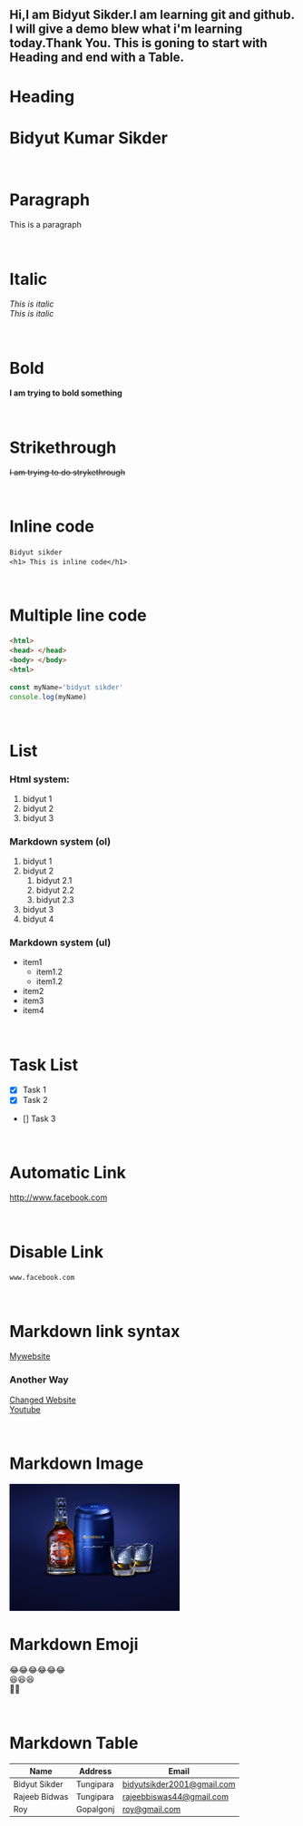 <!-- MarkDown tutorial -->


Hi,I am Bidyut Sikder.I am learning git and github.
I will give a demo blew what i'm learning today.Thank You.
This is goning to start with Heading and end with a Table.
---
 
# Heading
# Bidyut Kumar Sikder

<br/>

# Paragraph

<p> This is a paragraph </p>


<br/>

# Italic
_This is italic_  
<i>This is italic</i>

<br/>

# Bold
__I am trying to bold something__

<br/>

# Strikethrough
~~I am trying to do strykethrough~~

<br/>

# Inline code
`Bidyut sikder`  
`<h1> This is inline code</h1>`

<br/>

# Multiple line code
```html
<html>
<head> </head>
<body> </body>
<html>
```

```javascript
const myName='bidyut sikder'
console.log(myName)
```
<br/>

# List
### Html system:
<ol>
<li> bidyut 1</li>
<li> bidyut 2</li>
<li> bidyut 3</li>
</ol>

### Markdown system (ol)

1. bidyut 1  
2. bidyut 2  
   1. bidyut 2.1  
   2. bidyut 2.2
   3. bidyut 2.3
3. bidyut 3
4. bidyut 4

### Markdown system (ul)

- item1
  - item1.2
  - item1.2
- item2
- item3
- item4


<br/>

# Task List

- [x] Task 1
- [x] Task 2
- [] Task 3

<br/>

# Automatic Link

http://www.facebook.com

<br/>

# Disable Link

`www.facebook.com`

<br/>

# Markdown link syntax

[Mywebsite](http://www.mywebsite.com)

### Another Way

[Changed Website][newWebsite]  
[Youtube][youtube]


<!-- all link is here -->
[newWebsite]:http://www.mywebsite.com
[youtube]:http://www.youtube.com


<br/>

# Markdown Image

<!-- ![this is a photo](LIQUOR.jpg) -->

<img src="LIQUOR.jpg" width="300"  title="This is Daru">

<br/>

# Markdown Emoji

😂😂😂😂😂😂  
😆😆😆  
🤣🤣

<br/>

# Markdown Table

| Name | Address |Email |
|----- |---------|------|
|Bidyut Sikder|Tungipara|bidyutsikder2001@gmail.com|
|Rajeeb Bidwas|Tungipara|rajeebbiswas44@gmail.com|
|Roy|Gopalgonj|roy@gmail.com|








